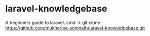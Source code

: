 # laravel-knowledgebase
A beginners guide to laravel.
cmd -> git clone https://github.com/mukherjee-somnath/laravel-knowledgebase.git
